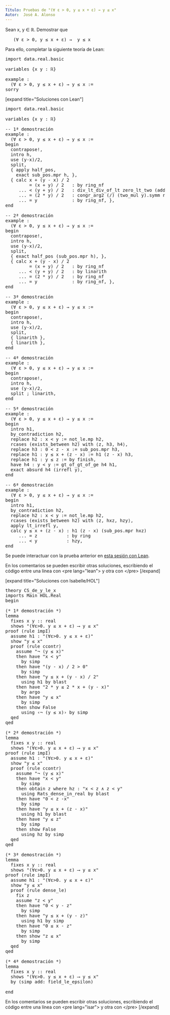 ```yaml
---
Título: Pruebas de "(∀ ε > 0, y ≤ x + ε) → y ≤ x"
Autor:  José A. Alonso
---
```


Sean x, y ∈ ℝ. Demostrar que
<pre lang="text">
   (∀ ε > 0, y ≤ x + ε) →  y ≤ x
</pre>

Para ello, completar la siguiente teoría de Lean:

<pre lang="lean">
import data.real.basic

variables {x y : ℝ}

example :
  (∀ ε > 0, y ≤ x + ε) → y ≤ x :=
sorry
</pre>

[expand title="Soluciones con Lean"]

<pre lang="lean">
import data.real.basic

variables {x y : ℝ}

-- 1ª demostración
example :
  (∀ ε > 0, y ≤ x + ε) → y ≤ x :=
begin
  contrapose!,
  intro h,
  use (y-x)/2,
  split,
  { apply half_pos,
    exact sub_pos.mpr h, },
  { calc x + (y - x) / 2
         = (x + y) / 2   : by ring_nf
     ... < (y + y) / 2   : div_lt_div_of_lt zero_lt_two (add_lt_add_right h y)
     ... = (2 * y) / 2   : congr_arg2 (/) (two_mul y).symm rfl
     ... = y             : by ring_nf, },
end

-- 2ª demostración
example :
  (∀ ε > 0, y ≤ x + ε) → y ≤ x :=
begin
  contrapose!,
  intro h,
  use (y-x)/2,
  split,
  { exact half_pos (sub_pos.mpr h), },
  { calc x + (y - x) / 2
         = (x + y) / 2   : by ring_nf
     ... < (y + y) / 2   : by linarith
     ... = (2 * y) / 2   : by ring_nf
     ... = y             : by ring_nf, },
end

-- 3ª demostración
example :
  (∀ ε > 0, y ≤ x + ε) → y ≤ x :=
begin
  contrapose!,
  intro h,
  use (y-x)/2,
  split,
  { linarith },
  { linarith },
end

-- 4ª demostración
example :
  (∀ ε > 0, y ≤ x + ε) → y ≤ x :=
begin
  contrapose!,
  intro h,
  use (y-x)/2,
  split ; linarith,
end

-- 5ª demostración
example :
  (∀ ε > 0, y ≤ x + ε) → y ≤ x :=
begin
  intro h1,
  by_contradiction h2,
  replace h2 : x < y := not_le.mp h2,
  rcases (exists_between h2) with ⟨z, h3, h4⟩,
  replace h3 : 0 < z - x := sub_pos.mpr h3,
  replace h1 : y ≤ x + (z - x) := h1 (z - x) h3,
  replace h1 : y ≤ z := by finish,
  have h4 : y < y := gt_of_gt_of_ge h4 h1,
  exact absurd h4 (irrefl y),
end

-- 6ª demostración
example :
  (∀ ε > 0, y ≤ x + ε) → y ≤ x :=
begin
  intro h1,
  by_contradiction h2,
  replace h2 : x < y := not_le.mp h2,
  rcases (exists_between h2) with ⟨z, hxz, hzy⟩,
  apply lt_irrefl y,
  calc y ≤ x + (z - x) : h1 (z - x) (sub_pos.mpr hxz)
     ... = z           : by ring
     ... < y           : hzy,
end
</pre>

Se puede interactuar con la prueba anterior en <a href="https://leanprover-community.github.io/lean-web-editor/#url=https://raw.githubusercontent.com/jaalonso/Calculemus/main/src/CS_de_y_le_x.lean" rel="noopener noreferrer" target="_blank">esta sesión con Lean</a>.

En los comentarios se pueden escribir otras soluciones, escribiendo el código entre una línea con &#60;pre lang=&quot;lean&quot;&#62; y otra con &#60;/pre&#62;
[/expand]

[expand title="Soluciones con Isabelle/HOL"]

<pre lang="isar">
theory CS_de_y_le_x
imports Main HOL.Real
begin

(* 1ª demostración *)
lemma
  fixes x y :: real
  shows "(∀ε>0. y ≤ x + ε) ⟶ y ≤ x"
proof (rule impI)
  assume h1 : "(∀ε>0. y ≤ x + ε)"
  show "y ≤ x"
  proof (rule ccontr)
    assume "¬ (y ≤ x)"
    then have "x < y"
      by simp
    then have "(y - x) / 2 > 0"
      by simp
    then have "y ≤ x + (y - x) / 2"
      using h1 by blast
    then have "2 * y ≤ 2 * x + (y - x)"
      by argo
    then have "y ≤ x"
      by simp
    then show False
      using ‹¬ (y ≤ x)› by simp
  qed
qed

(* 2ª demostración *)
lemma
  fixes x y :: real
  shows "(∀ε>0. y ≤ x + ε) ⟶ y ≤ x"
proof (rule impI)
  assume h1 : "(∀ε>0. y ≤ x + ε)"
  show "y ≤ x"
  proof (rule ccontr)
    assume "¬ (y ≤ x)"
    then have "x < y"
      by simp
    then obtain z where hz : "x < z ∧ z < y"
      using Rats_dense_in_real by blast
    then have "0 < z -x"
      by simp
    then have "y ≤ x + (z - x)"
      using h1 by blast
    then have "y ≤ z"
      by simp
    then show False
      using hz by simp
  qed
qed

(* 3ª demostración *)
lemma
  fixes x y :: real
  shows "(∀ε>0. y ≤ x + ε) ⟶ y ≤ x"
proof (rule impI)
  assume h1 : "(∀ε>0. y ≤ x + ε)"
  show "y ≤ x"
  proof (rule dense_le)
    fix z
    assume "z < y"
    then have "0 < y - z"
      by simp
    then have "y ≤ x + (y - z)"
      using h1 by simp
    then have "0 ≤ x - z"
      by simp
    then show "z ≤ x"
      by simp
  qed
qed

(* 4ª demostración *)
lemma
  fixes x y :: real
  shows "(∀ε>0. y ≤ x + ε) ⟶ y ≤ x"
  by (simp add: field_le_epsilon)

end
</pre>

En los comentarios se pueden escribir otras soluciones, escribiendo el código entre una línea con &#60;pre lang=&quot;isar&quot;&#62; y otra con &#60;/pre&#62;
[/expand]
